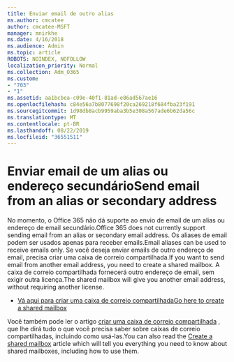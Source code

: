 ```yaml
---
title: Enviar email de outro alias
ms.author: cmcatee
author: cmcatee-MSFT
manager: mnirkhe
ms.date: 4/16/2018
ms.audience: Admin
ms.topic: article
ROBOTS: NOINDEX, NOFOLLOW
localization_priority: Normal
ms.collection: Adm_O365
ms.custom:
- "703"
- "1"
ms.assetid: aa1bcbea-c09e-40f1-81ad-e86ad567ae16
ms.openlocfilehash: c84e56a7b8077698f20ca269218f684fba23f191
ms.sourcegitcommit: 1d98db8acb9959aba3b5e308a567ade6b62da56c
ms.translationtype: MT
ms.contentlocale: pt-BR
ms.lasthandoff: 08/22/2019
ms.locfileid: "36551511"
---
```

# <a name="send-email-from-an-alias-or-secondary-address"></a><span data-ttu-id="88d44-102">Enviar email de um alias ou endereço secundário</span><span class="sxs-lookup"><span data-stu-id="88d44-102">Send email from an alias or secondary address</span></span>

<span data-ttu-id="88d44-103">No momento, o Office 365 não dá suporte ao envio de email de um alias ou endereço de email secundário.</span><span class="sxs-lookup"><span data-stu-id="88d44-103">Office 365 does not currently support sending email from an alias or secondary email address.</span></span> <span data-ttu-id="88d44-104">Os aliases de email podem ser usados apenas para receber emails.</span><span class="sxs-lookup"><span data-stu-id="88d44-104">Email aliases can be used to receive emails only.</span></span> <span data-ttu-id="88d44-105">Se você deseja enviar emails de outro endereço de email, precisa criar uma caixa de correio compartilhada.</span><span class="sxs-lookup"><span data-stu-id="88d44-105">If you want to send email from another email address, you need to create a shared mailbox.</span></span> <span data-ttu-id="88d44-106">A caixa de correio compartilhada fornecerá outro endereço de email, sem exigir outra licença.</span><span class="sxs-lookup"><span data-stu-id="88d44-106">The shared mailbox will give you another email address, without requiring another license.</span></span>
  
- [<span data-ttu-id="88d44-107">Vá aqui para criar uma caixa de correio compartilhada</span><span class="sxs-lookup"><span data-stu-id="88d44-107">Go here to create a shared mailbox</span></span>](https://portal.office.com/AdminPortal/Home#/AssistedGuide/addemailoptions)

<span data-ttu-id="88d44-108">Você também pode ler o artigo [criar uma caixa de correio compartilhada](https://docs.microsoft.com/office365/admin/email/create-a-shared-mailbox) , que lhe dirá tudo o que você precisa saber sobre caixas de correio compartilhadas, incluindo como usá-las.</span><span class="sxs-lookup"><span data-stu-id="88d44-108">You can also read the [Create a shared mailbox](https://docs.microsoft.com/office365/admin/email/create-a-shared-mailbox) article which will tell you everything you need to know about shared mailboxes, including how to use them.</span></span>